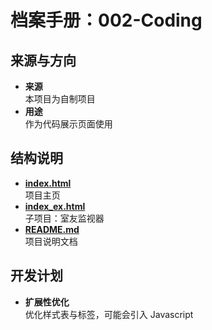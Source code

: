# **档案手册：002-Coding**  

## **来源与方向**  

- **来源**  
本项目为自制项目  
- **用途**  
作为代码展示页面使用  

## **结构说明**  

- **[index.html](./index.html)**  
项目主页  
- **[index_ex.html](./index_ex.html)**  
子项目：室友监视器  
- **[README.md](./README.md)**  
项目说明文档  

## **开发计划**  
- **扩展性优化**  
优化样式表与标签，可能会引入 Javascript  